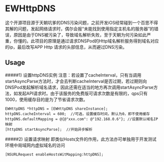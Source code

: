 # EWHttpDNS
这个开源项目源于天朝坑爹的DNS污染问题，之前开发iOS经常碰到一个百思不得其解的问题，发起网络请求时，偶尔会报“未能找到使用指定主机名的服务器”的错误，原因是由于DNS被污染了，导致域名解析失败，至于天朝为何污染如此严重，你懂的。此项目的原理是通过请求DNSPod的Http域名解析服务得到域名对应的ip，最后改写APP Http 请求的头部信息，从而避过DNS污染。

## Usage
#####1) 设置httpDNS实例
注意：若设置了cacheInterval，只有当调用startAsyncParse方法时，才会去判断cacheInterval是否过期，若过期则向DNSPod发起解析域名请求，因此还需在适当的地方再次调用startAsyncParse方法，如发起API请求时。由于该服务的免费版可请求次数是有限的，qps只有1000，使用缓存目的是为了节省请求次数。

```objc
EWHttpDNS *httpDNS = [EWHttpDNS shareInstance];
httpDNS.cacheInterval = 600;  //可选，设置缓存时间，默认为0，即不使用缓存
httpDNS.defaultMapping = @{@"xxx.com": @"192.168.0.6"}; //设置默认域名IP映射
[httpDNS startAsyncParse];  //开始异步解析
```
#####2) 设置请求映射
即类似Hosts文件的作用，此方法亦可单独用于开发测试环境中局域网内虚拟域名的访问
```objc
[NSURLRequest enableHostsWitMapping:httpDNS];
```
